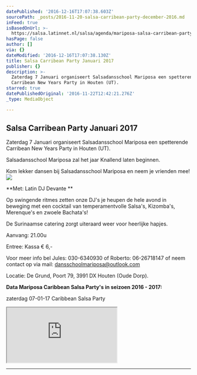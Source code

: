 ```yaml
---
datePublished: '2016-12-16T17:07:38.603Z'
sourcePath: _posts/2016-11-20-salsa-carribean-party-december-2016.md
inFeed: true
isBasedOnUrl: >-
  https://salsa.latinnet.nl/salsa/agenda/mariposa-salsa-carribean-party-december-03-12-2016-stichting-salsa-dansschool-mariposa--houten-utrecht-64186.php
hasPage: false
author: []
via: {}
dateModified: '2016-12-16T17:07:38.130Z'
title: Salsa Carribean Party Januari 2017
publisher: {}
description: >-
  Zaterdag 7 Januari organiseert Salsadansschool Mariposa een spetterende
  Carribean New Years Party in Houten (UT).
starred: true
datePublishedOriginal: '2016-11-22T12:42:21.276Z'
_type: MediaObject

---
```

## Salsa Carribean Party Januari 2017

Zaterdag 7 Januari organiseert Salsadansschool Mariposa een spetterende Carribean New Years Party in Houten (UT).

Salsadansschool Mariposa zal het jaar Knallend laten beginnen.

Kom lekker dansen bij Salsadansschool Mariposa en neem je vrienden mee!
![](https://the-grid-user-content.s3-us-west-2.amazonaws.com/c5ba6771-0dc7-4cf2-897e-d62a2659959f.jpg)

**Met: Latin DJ Devante **

Op swingende ritmes zetten onze DJ's je heupen de hele avond in beweging met een cocktail van temperamentvolle Salsa's, Kizomba's, Merenque's en zwoele Bachata's!

De Surinaamse catering zorgt uiteraard weer voor heerlijke hapjes.

Aanvang: 21.00u

Entree: Kassa € 6,-

Voor meer info bel Jules: 030-6340930 of Roberto: 06-26718147 of neem contact op via mail: dansschoolmariposa@outlook.com

Locatie: De Grund, Poort 79, 3991 DX Houten (Oude Dorp).

**Data Mariposa Caribbean Salsa Party's in seizoen 2016 - 2017:**

zaterdag 07-01-17 Caribbean Salsa Party

<iframe src="https://the-grid.github.io/ed-location/?latitude=52.028147&amp;longitude=5.157487&amp;zoom=16&amp;address=De%20Poort%2077%2C%20Houten%2C%20Utrecht%203991%2C%20Netherlands" style=""></iframe>

---
